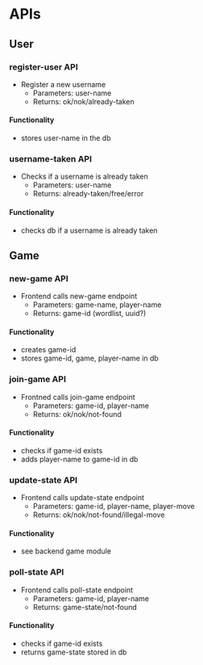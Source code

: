 # APIs

## User

### register-user API

- Register a new username
  - Parameters: user-name
  - Returns: ok/nok/already-taken

#### Functionality

- stores user-name in the db

### username-taken API

- Checks if a username is already taken
  - Parameters: user-name
  - Returns: already-taken/free/error

#### Functionality

- checks db if a username is already taken

## Game

### new-game API

- Frontend calls new-game endpoint
  - Parameters: game-name, player-name
  - Returns: game-id (wordlist, uuid?)

#### Functionality

- creates game-id
- stores game-id, game, player-name in db

### join-game API

- Frontned calls join-game endpoint
  - Parameters: game-id, player-name
  - Returns: ok/nok/not-found

#### Functionality

- checks if game-id exists
- adds player-name to game-id in db

### update-state API

- Frontend calls update-state endpoint
  - Parameters: game-id, player-name, player-move
  - Returns: ok/nok/not-found/illegal-move

#### Functionality

- see backend game module

### poll-state API

- Frontend calls poll-state endpoint
  - Parameters: game-id, player-name
  - Returns: game-state/not-found

#### Functionality

- checks if game-id exists
- returns game-state stored in db
